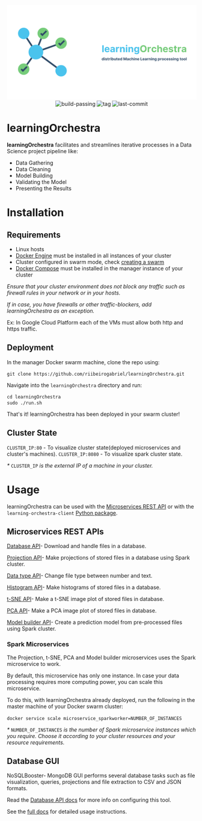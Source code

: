 <p align="center">
    <img src="./learning-orchestra.png">
    <img src="https://img.shields.io/badge/build-passing-brightgreen" href="https://shields.io/" alt="build-passing">
    <img src="https://img.shields.io/github/v/tag/riibeirogabriel/learningOrchestra" href="https://github.com/riibeirogabriel/learningOrchestra/tags" alt="tag">
    <img src="https://img.shields.io/github/last-commit/riibeirogabriel/learningOrchestra" href="https://github.com/riibeirogabriel/learningOrchestra/tags" alt="last-commit">
</p>

# learningOrchestra

**learningOrchestra** facilitates and streamlines iterative processes in a Data Science project pipeline like:

* Data Gathering
* Data Cleaning
* Model Building
* Validating the Model
* Presenting the Results

# Installation

## Requirements

* Linux hosts
* [Docker Engine](https://docs.docker.com/engine/install/) must be installed in all instances of your cluster
* Cluster configured in swarm mode, check [creating a swarm](https://docs.docker.com/engine/swarm/swarm-tutorial/create-swarm/)
* [Docker Compose](https://docs.docker.com/compose/install/) must be installed in the manager instance of your cluster

*Ensure that your cluster environment does not block any traffic such as firewall rules in your network or in your hosts.*

*If in case, you have firewalls or other traffic-blockers, add learningOrchestra as an exception.*

Ex: In Google Cloud Platform each of the VMs must allow both http and https traffic.

## Deployment

In the manager Docker swarm machine, clone the repo using:

```
git clone https://github.com/riibeirogabriel/learningOrchestra.git
```

Navigate into the `learningOrchestra` directory and run:

```
cd learningOrchestra
sudo ./run.sh
```

That's it! learningOrchestra has been deployed in your swarm cluster!

## Cluster State

`CLUSTER_IP:80` - To visualize cluster state(deployed microservices and cluster's machines).
`CLUSTER_IP:8080` - To visualize spark cluster state.

*\** `CLUSTER_IP` *is the external IP of a machine in your cluster.*

# Usage

learningOrchestra can be used with the [Microservices REST API]() or with the `learning-orchestra-client` [Python package](https://pypi.org/project/learning-orchestra-client/).

## Microservices REST APIs

[Database API](https://riibeirogabriel.github.io/learningOrchestra/database_api)- Download and handle files in a database.

[Projection API](https://riibeirogabriel.github.io/learningOrchestra/projection)- Make projections of stored files in a database using Spark cluster.

[Data type API](https://riibeirogabriel.github.io/learningOrchestra/data_type_handler)- Change file type between number and text.

[Histogram API](https://riibeirogabriel.github.io/learningOrchestra/histogram)- Make histograms of stored files in a database.

[t-SNE API](https://riibeirogabriel.github.io/learningOrchestra/t_sne)- Make a t-SNE image plot of stored files in database.

[PCA API](https://riibeirogabriel.github.io/learningOrchestra/pca)- Make a PCA image plot of stored files in database.

[Model builder API](https://riibeirogabriel.github.io/learningOrchestra/model_builder)- Create a prediction model from pre-processed files using Spark cluster.

### Spark Microservices

The Projection, t-SNE, PCA and Model builder microservices uses the Spark microservice to work.

By default, this microservice has only one instance. In case your data processing requires more computing power, you can scale this microservice.

To do this, with learningOrchestra already deployed, run the following in the master machine of your Docker swarm cluster:

`docker service scale microservice_sparkworker=NUMBER_OF_INSTANCES`

*\** `NUMBER_OF_INSTANCES` *is the number of Spark microservice instances which you require. Choose it according to your cluster resources and your resource requirements.*

## Database GUI

NoSQLBooster- MongoDB GUI performs several database tasks such as file visualization, queries, projections and file extraction to CSV and JSON formats.

Read the [Database API docs](https://riibeirogabriel.github.io/learningOrchestra/database_api) for more info on configuring this tool.

See the [full docs](https://riibeirogabriel.github.io/learningOrchestra/usage/) for detailed usage instructions.